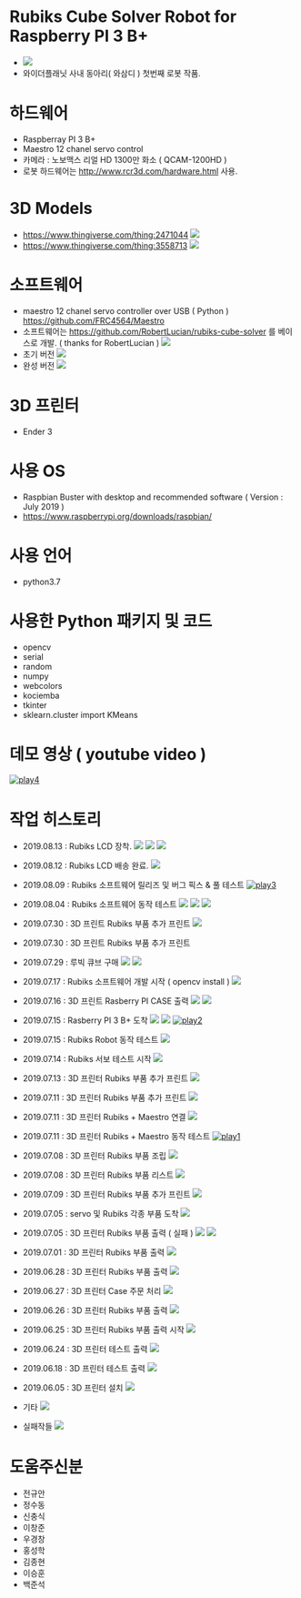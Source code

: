 # Rubiks Cube Solver Robot for Raspberry PI 3 B+

 - ![](http://www.widerplanet.com/inc/images/common/widerplanet_logo.png)
 - 와이더플래닛 사내 동아리( 와삼디 ) 첫번째 로봇 작품.

# 하드웨어
 - Raspberray PI 3 B+
 - Maestro 12 chanel servo control
 - 카메라 : 노보맥스 리얼 HD 1300만 화소 ( QCAM-1200HD )
 - 로봇 하드웨어는 http://www.rcr3d.com/hardware.html 사용.

# 3D Models
 - https://www.thingiverse.com/thing:2471044
   ![](https://github.com/dancal/wp_rubiks/blob/master/history/photo_2019-06-23-1.jpg)
 - https://www.thingiverse.com/thing:3558713
   ![](https://github.com/dancal/wp_rubiks/blob/master/history/robot_preview_featured.jpg)

# 소프트웨어
 - maestro 12 chanel servo controller over USB ( Python ) 
   https://github.com/FRC4564/Maestro
 - 소프트웨어는 https://github.com/RobertLucian/rubiks-cube-solver 를 베이스로 개발. ( thanks for RobertLucian )
   ![](https://github.com/dancal/wp_rubiks/blob/master/history/GUI.png)
 - 초기 버전
   ![](https://github.com/dancal/wp_rubiks/blob/master/history/2019-08-09-093158_1920x1080_scrot.png)
 - 완성 버전
   ![](https://github.com/dancal/wp_rubiks/blob/master/history/photo_2019-08-13_13-03-53.jpg)
    
# 3D 프린터
 - Ender 3

# 사용 OS
 - Raspbian Buster with desktop and recommended software ( Version : July 2019 )
 - https://www.raspberrypi.org/downloads/raspbian/

# 사용 언어
 - python3.7

# 사용한 Python 패키지 및 코드
 - opencv
 - serial
 - random
 - numpy
 - webcolors
 - kociemba
 - tkinter
 - sklearn.cluster import KMeans

# 데모 영상 ( youtube video )
[![play4](https://img.youtube.com/vi/oOOipLj4oXw/0.jpg)](https://youtu.be/oOOipLj4oXw?t=0)

# 작업 히스토리
 - 2019.08.13 : Rubiks LCD 장착.
 ![](https://github.com/dancal/wp_rubiks/blob/master/history/photo_2019-08-13-1.jpg)
 ![](https://github.com/dancal/wp_rubiks/blob/master/history/photo_2019-08-13-2.jpg)
 ![](https://github.com/dancal/wp_rubiks/blob/master/history/photo_2019-08-13-3.jpg)

 - 2019.08.12 : Rubiks LCD 배송 완료.
 ![](https://github.com/dancal/wp_rubiks/blob/master/history/photo_2019-08-12-1.jpg)

 - 2019.08.09 : Rubiks 소프트웨어 릴리즈 및 버그 픽스 & 풀 테스트 
[![play3](https://img.youtube.com/vi/BoThWM9IN90/0.jpg)](https://youtu.be/BoThWM9IN90?t=0)
 - 2019.08.04 : Rubiks 소프트웨어 동작 테스트 
 ![](https://github.com/dancal/wp_rubiks/blob/master/history/photo_2019-08-05-1.jpg)
 ![](https://github.com/dancal/wp_rubiks/blob/master/history/photo_2019-08-04-1.jpg)
 ![](https://github.com/dancal/wp_rubiks/blob/master/history/photo_2019-08-04-2.jpg)

 - 2019.07.30 : 3D 프린트  Rubiks 부품 추가 프린트
 ![](https://github.com/dancal/wp_rubiks/blob/master/history/photo_2019-07-30-1.jpg)
 - 2019.07.30 : 3D 프린트  Rubiks 부품 추가 프린트
 - 2019.07.29 : 루빅 큐브 구매
 ![](https://github.com/dancal/wp_rubiks/blob/master/history/photo_2019-07-29-1.jpg)
 ![](https://github.com/dancal/wp_rubiks/blob/master/history/photo_2019-07-29-2.jpg)
 - 2019.07.17 : Rubiks 소프트웨어 개발 시작 ( opencv install ) 
 ![](https://github.com/dancal/wp_rubiks/blob/master/history/photo_2019-07-17-1.jpg) 
 - 2019.07.16 : 3D 프린트 Rasberry PI CASE 출력
 ![](https://github.com/dancal/wp_rubiks/blob/master/history/photo_2019-07-16-1.jpg) 
 ![](https://github.com/dancal/wp_rubiks/blob/master/history/photo_2019-07-16-2.jpg) 
 - 2019.07.15 : Rasberry PI 3 B+ 도착
 ![](https://github.com/dancal/wp_rubiks/blob/master/history/photo_2019-07-15-1.jpg)
 ![](https://github.com/dancal/wp_rubiks/blob/master/history/photo_2019-07-15-2.jpg)
[![play2](https://img.youtube.com/vi/4C-3Fx2rG8M/0.jpg)](https://youtu.be/4C-3Fx2rG8M?t=0)
 - 2019.07.15 : Rubiks Robot 동작 테스트
 ![](https://github.com/dancal/wp_rubiks/blob/master/history/photo_2019-07-15-3.jpg)
 - 2019.07.14 : Rubiks 서보 테스트 시작
 ![](https://github.com/dancal/wp_rubiks/blob/master/history/photo_2019-07-14-1.jpg)
 - 2019.07.13 : 3D 프린터 Rubiks 부품 추가 프린트
 ![](https://github.com/dancal/wp_rubiks/blob/master/history/photo_2019-07-13-1.jpg)
 - 2019.07.11 : 3D 프린터 Rubiks 부품 추가 프린트
 ![](https://github.com/dancal/wp_rubiks/blob/master/history/photo_2019-07-11-1.jpg)
 - 2019.07.11 : 3D 프린터 Rubiks + Maestro 연결
 ![](https://github.com/dancal/wp_rubiks/blob/master/history/photo_2019-07-11-2.jpg)
 - 2019.07.11 : 3D 프린터 Rubiks + Maestro 동작 테스트
[![play1](https://img.youtube.com/vi/7tGZmFzIkLU/0.jpg)](https://youtu.be/7tGZmFzIkLU?t=0)
 - 2019.07.08 : 3D 프린터 Rubiks 부품 조립
 ![](https://github.com/dancal/wp_rubiks/blob/master/history/photo_2019-07-08-1.jpg)
 - 2019.07.08 : 3D 프린터 Rubiks 부품 리스트
 ![](https://github.com/dancal/wp_rubiks/blob/master/history/photo_2019-07-08-2.jpg)
 - 2019.07.09 : 3D 프린터 Rubiks 부품 추가 프린트
 ![](https://github.com/dancal/wp_rubiks/blob/master/history/photo_2019-07-10-1.jpg)
 - 2019.07.05 : servo 및 Rubiks 각종 부품 도착
 ![](https://github.com/dancal/wp_rubiks/blob/master/history/photo_2019-07-05-1.jpg)
 - 2019.07.05 : 3D 프린터 Rubiks 부품 출력 ( 실패 )
 ![](https://github.com/dancal/wp_rubiks/blob/master/history/photo_2019-07-05-2.jpg)
 ![](https://github.com/dancal/wp_rubiks/blob/master/history/photo_2019-07-31-1.jpg)
 - 2019.07.01 : 3D 프린터 Rubiks 부품 출력
 ![](https://github.com/dancal/wp_rubiks/blob/master/history/photo_2019-07-01-1.jpg)

 - 2019.06.28 : 3D 프린터 Rubiks 부품 출력
 ![](https://github.com/dancal/wp_rubiks/blob/master/history/photo_2019-06-28-1.jpg)
 - 2019.06.27 : 3D 프린터 Case 주문 처리
 ![](https://github.com/dancal/wp_rubiks/blob/master/history/photo_2019-06-27-1.jpg)
 - 2019.06.26 : 3D 프린터 Rubiks 부품 출력
 ![](https://github.com/dancal/wp_rubiks/blob/master/history/photo_2019-06-26-1.jpg)
 - 2019.06.25 : 3D 프린터 Rubiks 부품 출력 시작
 ![](https://github.com/dancal/wp_rubiks/blob/master/history/photo_2019-06-25-1.jpg)
 - 2019.06.24 : 3D 프린터 테스트 출력
![](https://github.com/dancal/wp_rubiks/blob/master/history/photo_2019-06-24-1.jpg)
 - 2019.06.18 : 3D 프린터 테스트 출력
![](https://github.com/dancal/wp_rubiks/blob/master/history/photo_2019-06-18-1.jpg)
 - 2019.06.05 : 3D 프린터 설치
![](https://github.com/dancal/wp_rubiks/blob/master/history/photo_2019-06-05-1.jpg)

 - 기타
 ![](https://github.com/dancal/wp_rubiks/blob/master/history/photo_2019-08-09_11-39-07.jpg)
- 실패작들
 ![](https://github.com/dancal/wp_rubiks/blob/master/history/photo_2019-08-09_11-40-25.jpg)

# 도움주신분
 - 전규안
 - 정수동
 - 신충식
 - 이창준
 - 우경창
 - 홍성학
 - 김종현
 - 이승훈
 - 백준석 
